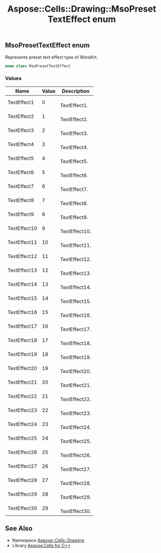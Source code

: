 ﻿---
title: Aspose::Cells::Drawing::MsoPresetTextEffect enum
linktitle: MsoPresetTextEffect
second_title: Aspose.Cells for C++ API Reference
description: 'Aspose::Cells::Drawing::MsoPresetTextEffect enum. Represents preset text effect type of WordArt in C++.'
type: docs
weight: 10300
url: /cpp/aspose.cells.drawing/msopresettexteffect/
---
## MsoPresetTextEffect enum


Represents preset text effect type of WordArt.

```cpp
enum class MsoPresetTextEffect
```

### Values

| Name | Value | Description |
| --- | --- | --- |
| TextEffect1 | 0 | <br>TextEffect1. |
| TextEffect2 | 1 | <br>TextEffect2. |
| TextEffect3 | 2 | <br>TextEffect3. |
| TextEffect4 | 3 | <br>TextEffect4. |
| TextEffect5 | 4 | <br>TextEffect5. |
| TextEffect6 | 5 | <br>TextEffect6. |
| TextEffect7 | 6 | <br>TextEffect7. |
| TextEffect8 | 7 | <br>TextEffect8. |
| TextEffect9 | 8 | <br>TextEffect9. |
| TextEffect10 | 9 | <br>TextEffect10. |
| TextEffect11 | 10 | <br>TextEffect11. |
| TextEffect12 | 11 | <br>TextEffect12. |
| TextEffect13 | 12 | <br>TextEffect13. |
| TextEffect14 | 13 | <br>TextEffect14. |
| TextEffect15 | 14 | <br>TextEffect15. |
| TextEffect16 | 15 | <br>TextEffect16. |
| TextEffect17 | 16 | <br>TextEffect17. |
| TextEffect18 | 17 | <br>TextEffect18. |
| TextEffect19 | 18 | <br>TextEffect19. |
| TextEffect20 | 19 | <br>TextEffect20. |
| TextEffect21 | 20 | <br>TextEffect21. |
| TextEffect22 | 21 | <br>TextEffect22. |
| TextEffect23 | 22 | <br>TextEffect23. |
| TextEffect24 | 23 | <br>TextEffect24. |
| TextEffect25 | 24 | <br>TextEffect25. |
| TextEffect26 | 25 | <br>TextEffect26. |
| TextEffect27 | 26 | <br>TextEffect27. |
| TextEffect28 | 27 | <br>TextEffect28. |
| TextEffect29 | 28 | <br>TextEffect29. |
| TextEffect30 | 29 | <br>TextEffect30. |

## See Also

* Namespace [Aspose::Cells::Drawing](../)
* Library [Aspose.Cells for C++](../../)
